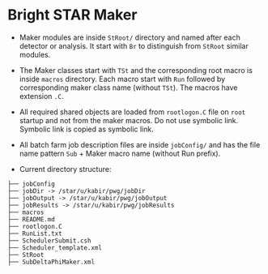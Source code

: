 Bright STAR Maker
===================

- Maker modules are inside `StRoot/` directory and named after each detector or analysis. It start with `Br` to distinguish from `StRoot` similar modules.

- The Maker classes start with `TSt` and the corresponding root macro is inside `macros` directory. Each macro start with `Run` followed by corresponding maker class name (without `TSt`). The macros have extension `.C`.

- All required shared objects are loaded from `rootlogon.C` file on `root` startup and not from the maker macros. Do not use symbolic link. Symbolic link is copied as symbolic link.

- All batch farm job description files are inside `jobConfig/` and has the file name pattern `Sub` + Maker macro name (without Run prefix).

- Current directory structure:

```
├── jobConfig
├── jobDir -> /star/u/kabir/pwg/jobDir
├── jobOutput -> /star/u/kabir/pwg/jobOutput
├── jobResults -> /star/u/kabir/pwg/jobResults
├── macros
├── README.md
├── rootlogon.C
├── RunList.txt
├── SchedulerSubmit.csh
├── Scheduler_template.xml
├── StRoot
├── SubDeltaPhiMaker.xml

```
